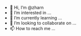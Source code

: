 - 👋 Hi, I’m @zharn
- 👀 I’m interested in ...
- 🌱 I’m currently learning ...
- 💞️ I’m looking to collaborate on ...
- 📫 How to reach me ...

<!---
zharn/zharn is a ✨ special ✨ repository because its `README.md` (this file) appears on your GitHub profile.
You can click the Preview link to take a look at your changes.
--->
